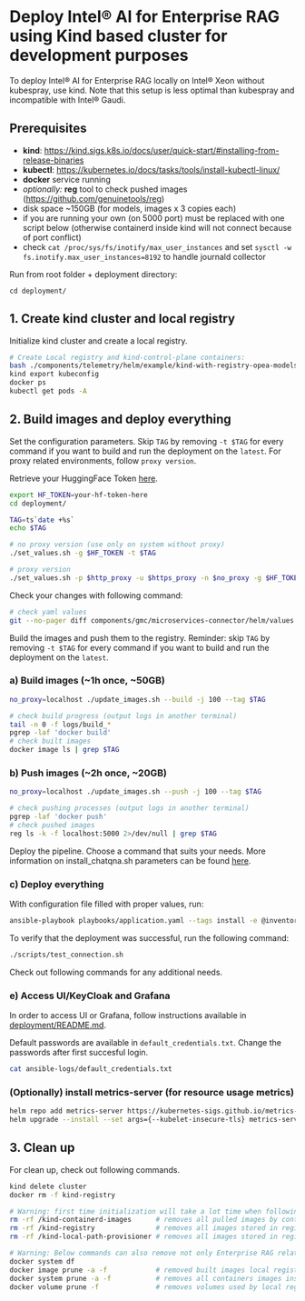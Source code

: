 # Deploy Intel&reg; AI for Enterprise RAG using Kind based cluster for development purposes
To deploy Intel&reg; AI for Enterprise RAG locally on Intel&reg; Xeon without kubespray, use kind. Note that this setup is less optimal than kubespray and incompatible with Intel&reg; Gaudi.

## Prerequisites

- **kind**: https://kind.sigs.k8s.io/docs/user/quick-start/#installing-from-release-binaries
- **kubectl**: https://kubernetes.io/docs/tasks/tools/install-kubectl-linux/
- **docker** service running
- *optionally:* **reg** tool to check pushed images (https://github.com/genuinetools/reg)
- disk space ~150GB (for models, images x 3 copies each)
- if you are running your own (on 5000 port) must be replaced with one script below (otherwise containerd inside kind will not connect because of port conflict)
- check `cat /proc/sys/fs/inotify/max_user_instances` and set `sysctl -w fs.inotify.max_user_instances=8192` to handle journald collector

Run from root folder + deployment directory:
```
cd deployment/
```

## 1. Create kind cluster and local registry

Initialize kind cluster and create a local registry.

```bash
# Create Local registry and kind-control-plane containers:
bash ./components/telemetry/helm/example/kind-with-registry-opea-models-mount.sh
kind export kubeconfig
docker ps
kubectl get pods -A
```

## 2. Build images and deploy everything

Set the configuration parameters. Skip `TAG` by removing `-t $TAG` for every command if you want to build and run the deployment on the `latest`. For proxy related environments, follow `proxy version`.

Retrieve your HuggingFace Token [here](https://huggingface.co/settings/tokens).

```bash
export HF_TOKEN=your-hf-token-here
cd deployment/

TAG=ts`date +%s`
echo $TAG

# no proxy version (use only on system without proxy)
./set_values.sh -g $HF_TOKEN -t $TAG

# proxy version
./set_values.sh -p $http_proxy -u $https_proxy -n $no_proxy -g $HF_TOKEN -t $TAG
```

Check your changes with following command:

```bash
# check yaml values
git --no-pager diff components/gmc/microservices-connector/helm/values.yaml
```

Build the images and push them to the registry. Reminder: skip `TAG` by removing `-t $TAG` for every command if you want to build and run the deployment on the `latest`.

### a) Build images (~1h once, ~50GB)
```bash
no_proxy=localhost ./update_images.sh --build -j 100 --tag $TAG

# check build progress (output logs in another terminal)
tail -n 0 -f logs/build_*
pgrep -laf 'docker build'
# check built images
docker image ls | grep $TAG
```

### b) Push images (~2h once, ~20GB)
```bash
no_proxy=localhost ./update_images.sh --push -j 100 --tag $TAG

# check pushing processes (output logs in another terminal)
pgrep -laf 'docker push'
# check pushed images
reg ls -k -f localhost:5000 2>/dev/null | grep $TAG
```

Deploy the pipeline. Choose a command that suits your needs. More information on install_chatqna.sh parameters can be found [here](../deployment/README.md).

### c) Deploy everything
With configuration file filled with proper values, run:
```bash
ansible-playbook playbooks/application.yaml --tags install -e @inventory/test-cluster/config.yaml
```

To verify that the deployment was successful, run the following command:
```bash
./scripts/test_connection.sh
```

Check out following commands for any additional needs.

### e) Access UI/KeyCloak and Grafana

In order to access UI or Grafana, follow instructions available in [deployment/README.md](../deployment/README.md#access-the-uigrafana).

Default passwords are available in `default_credentials.txt`. Change the passwords after first succesful login.
```bash
cat ansible-logs/default_credentials.txt
```

### (Optionally) install metrics-server (for resource usage metrics)
```bash
helm repo add metrics-server https://kubernetes-sigs.github.io/metrics-server/
helm upgrade --install --set args={--kubelet-insecure-tls} metrics-server metrics-server/metrics-server --namespace monitoring-metrics-server --create-namespace
```

## 3. Clean up
For clean up, check out following commands.

```bash
kind delete cluster
docker rm -f kind-registry

# Warning: first time initialization will take a lot time when following steps are executed:
rm -rf /kind-containerd-images      # removes all pulled images by containerd inside kind
rm -rf /kind-registry               # removes all images stored in registry
rm -rf /kind-local-path-provisioner # removes all images stored in registry

# Warning: Below commands can also remove not only Enterprise RAG related data
docker system df
docker image prune -a -f            # removed built images local registry
docker system prune -a -f           # removes all containers images inside docker cache
docker volume prune -f              # removes volumes used by local registry
```
